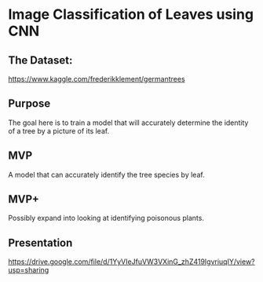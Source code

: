 # Image Classification of Leaves using CNN
## The Dataset:
https://www.kaggle.com/frederikklement/germantrees

## Purpose
The goal here is to train a model that will accurately determine the identity of a tree by a picture of its leaf.

## MVP
A model that can accurately identify the tree species by leaf. 

## MVP+
Possibly expand into looking at identifying poisonous plants.

## Presentation
https://drive.google.com/file/d/1YyVIeJfuVW3VXinG_zhZ419IgvriuqIY/view?usp=sharing